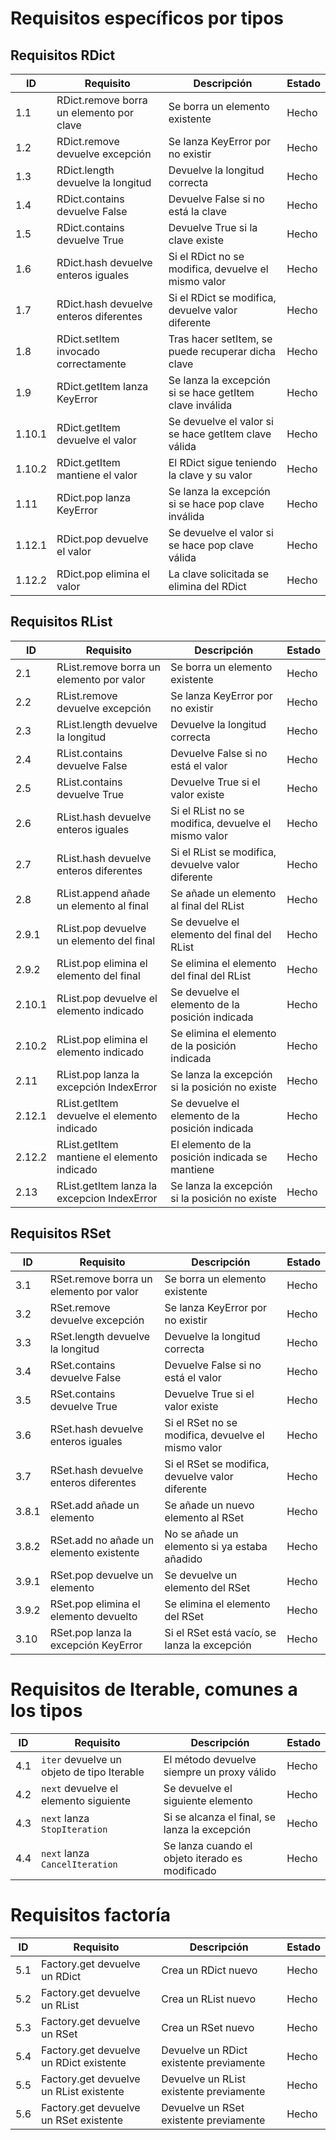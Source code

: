 # Requisitos específicos por tipos

## Requisitos RDict

| **ID** | **Requisito**                            | **Descripción**                                         | **Estado** |
|--------|------------------------------------------|---------------------------------------------------------|------------|
| 1.1    | RDict.remove borra un elemento por clave | Se borra un elemento existente                          | Hecho      |
| 1.2    | RDict.remove devuelve excepción          | Se lanza KeyError por no existir                        | Hecho      |
| 1.3    | RDict.length devuelve la longitud        | Devuelve la longitud correcta                           | Hecho      |
| 1.4    | RDict.contains devuelve False            | Devuelve False si no está la clave                      | Hecho      |
| 1.5    | RDict.contains devuelve True             | Devuelve True si la clave existe                        | Hecho      |
| 1.6    | RDict.hash devuelve enteros iguales      | Si el RDict no se modifica, devuelve el mismo valor     | Hecho      |
| 1.7    | RDict.hash devuelve enteros diferentes   | Si el RDict se modifica, devuelve valor diferente       | Hecho      |
| 1.8    | RDict.setItem invocado correctamente     | Tras hacer setItem, se puede recuperar dicha clave      | Hecho      |
| 1.9    | RDict.getItem lanza KeyError             | Se lanza la excepción si se hace getItem clave inválida | Hecho      |
| 1.10.1 | RDict.getItem devuelve el valor          | Se devuelve el valor si se hace getItem clave válida    | Hecho      |
| 1.10.2 | RDict.getItem mantiene el valor          | El RDict sigue teniendo la clave y su valor             | Hecho      |
| 1.11   | RDict.pop lanza KeyError                 | Se lanza la excepción si se hace pop clave inválida     | Hecho      |
| 1.12.1 | RDict.pop devuelve el valor              | Se devuelve el valor si se hace pop clave válida        | Hecho      |
| 1.12.2 | RDict.pop elimina el valor               | La clave solicitada se elimina del RDict                | Hecho      |

## Requisitos RList

| **ID** | **Requisito**                               | **Descripción**                                     | **Estado** |
|--------|---------------------------------------------|-----------------------------------------------------|------------|
| 2.1    | RList.remove borra un elemento por valor    | Se borra un elemento existente                      | Hecho      |
| 2.2    | RList.remove devuelve excepción             | Se lanza KeyError por no existir                    | Hecho      |
| 2.3    | RList.length devuelve la longitud           | Devuelve la longitud correcta                       | Hecho      |
| 2.4    | RList.contains devuelve False               | Devuelve False si no está el valor                  | Hecho      |
| 2.5    | RList.contains devuelve True                | Devuelve True si el valor existe                    | Hecho      |
| 2.6    | RList.hash devuelve enteros iguales         | Si el RList no se modifica, devuelve el mismo valor | Hecho      |
| 2.7    | RList.hash devuelve enteros diferentes      | Si el RList se modifica, devuelve valor diferente   | Hecho      |
| 2.8    | RList.append añade un elemento al final     | Se añade un elemento al final del RList             | Hecho      |
| 2.9.1  | RList.pop devuelve un elemento del final    | Se devuelve el elemento del final del RList         | Hecho      |
| 2.9.2  | RList.pop elimina el elemento del final     | Se elimina el elemento del final del RList          | Hecho      |
| 2.10.1 | RList.pop devuelve el elemento indicado     | Se devuelve el elemento de la posición indicada     | Hecho      |
| 2.10.2 | RList.pop elimina el elemento indicado      | Se elimina el elemento de la posición indicada      | Hecho      |
| 2.11   | RList.pop lanza la excepción IndexError     | Se lanza la excepción si la posición no existe      | Hecho      |
| 2.12.1 | RList.getItem devuelve el elemento indicado | Se devuelve el elemento de la posición indicada     | Hecho      |
| 2.12.2 | RList.getItem mantiene el elemento indicado | El elemento de la posición indicada se mantiene     | Hecho      |
| 2.13   | RList.getItem lanza la excepcion IndexError | Se lanza la excepción si la posición no existe      | Hecho      |

## Requisitos RSet

| **ID** | **Requisito**                           | **Descripción**                                    | **Estado** |
|--------|-----------------------------------------|----------------------------------------------------|------------|
| 3.1    | RSet.remove borra un elemento por valor | Se borra un elemento existente                     | Hecho      |
| 3.2    | RSet.remove devuelve excepción          | Se lanza KeyError por no existir                   | Hecho      |
| 3.3    | RSet.length devuelve la longitud        | Devuelve la longitud correcta                      | Hecho      |
| 3.4    | RSet.contains devuelve False            | Devuelve False si no está el valor                 | Hecho      |
| 3.5    | RSet.contains devuelve True             | Devuelve True si el valor existe                   | Hecho      |
| 3.6    | RSet.hash devuelve enteros iguales      | Si el RSet no se modifica, devuelve el mismo valor | Hecho      |
| 3.7    | RSet.hash devuelve enteros diferentes   | Si el RSet se modifica, devuelve valor diferente   | Hecho      |
| 3.8.1  | RSet.add añade un elemento              | Se añade un nuevo elemento al RSet                 | Hecho      |
| 3.8.2  | RSet.add no añade un elemento existente | No se añade un elemento si ya estaba añadido       | Hecho      |
| 3.9.1  | RSet.pop devuelve un elemento           | Se devuelve un elemento del RSet                   | Hecho      |
| 3.9.2  | RSet.pop elimina el elemento devuelto   | Se elimina el elemento del RSet                    | Hecho      |
| 3.10   | RSet.pop lanza la excepción KeyError    | Si el RSet está vacío, se lanza la excepción       | Hecho      |

# Requisitos de Iterable, comunes a los tipos

| **ID** | **Requisito**                              | **Descripción**                                 | **Estado** |
|--------|--------------------------------------------|-------------------------------------------------|------------|
| 4.1    | `iter` devuelve un objeto de tipo Iterable | El método devuelve siempre un proxy válido      | Hecho      |
| 4.2    | `next` devuelve el elemento siguiente      | Se devuelve el siguiente elemento               | Hecho      |
| 4.3    | `next` lanza `StopIteration`               | Si se alcanza el final, se lanza la excepción   | Hecho      |
| 4.4    | `next` lanza `CancelIteration`             | Se lanza cuando el objeto iterado es modificado | Hecho      |

# Requisitos factoría

| **ID** | **Requisito**                           | **Descripción**                         | **Estado** |
|--------|-----------------------------------------|-----------------------------------------|------------|
| 5.1    | Factory.get devuelve un RDict           | Crea un RDict nuevo                     | Hecho      |
| 5.2    | Factory.get devuelve un RList           | Crea un RList nuevo                     | Hecho      |
| 5.3    | Factory.get devuelve un RSet            | Crea un RSet  nuevo                     | Hecho      |
| 5.4    | Factory.get devuelve un RDict existente | Devuelve un RDict existente previamente | Hecho      |
| 5.5    | Factory.get devuelve un RList existente | Devuelve un RList existente previamente | Hecho      |
| 5.6    | Factory.get devuelve un RSet existente  | Devuelve un RSet  existente previamente | Hecho      |
